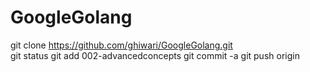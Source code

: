 # GoogleGolang


git clone https://github.com/ghiwari/GoogleGolang.git  
 git status
  git add 002-advancedconcepts
   git commit -a
    git push origin
